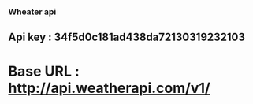 ### Wheater api

## Api key : 34f5d0c181ad438da72130319232103
# Base URL : http://api.weatherapi.com/v1/


 

